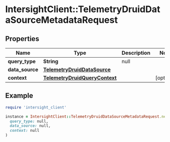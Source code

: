 # IntersightClient::TelemetryDruidDataSourceMetadataRequest

## Properties

| Name | Type | Description | Notes |
| ---- | ---- | ----------- | ----- |
| **query_type** | **String** | null |  |
| **data_source** | [**TelemetryDruidDataSource**](TelemetryDruidDataSource.md) |  |  |
| **context** | [**TelemetryDruidQueryContext**](TelemetryDruidQueryContext.md) |  | [optional] |

## Example

```ruby
require 'intersight_client'

instance = IntersightClient::TelemetryDruidDataSourceMetadataRequest.new(
  query_type: null,
  data_source: null,
  context: null
)
```

